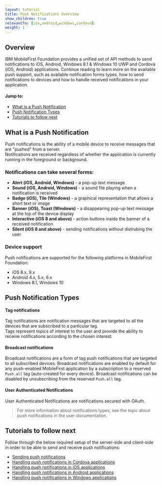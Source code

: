 ```yaml
---
layout: tutorial
title: Push Notifications Overview
show_children: true
relevantTo: [ios,android,windows,cordova]
weight: 1
---
```

## Overview
IBM MobileFirst Foundation provides a unified set of API methods to send notifications to iOS, Android, Windows 8.1 &amp;  Windows 10 UWP and Cordova (iOS, Android) applications. Continue reading to learn more on the available push support, such as available notification forms types, how to send notifications to devices and how to handle received notifications in your application.

#### Jump to:
* [What is a Push Notification](#what-is-a-push-notification)
* [Push Notification Types](#push-notification-types)
* [Tutorials to follow next](#tutorials-to-follow-next)

## What is a Push Notification
Push notifications is the ability of a mobile device to receive messages that are "pushed" from a server.  
Notifications are received regardless of whether the application is currently running in the foreground or background.  

### Notifications can take several forms:

* **Alert (iOS, Android, Windows)** -  a pop-up text message
* **Sound (iOS, Android, Windows)** - a sound file playing when a notification is received
* **Badge (iOS), Tile (Windows)** - a graphical representation that allows a short text or image
* **Banner (iOS), Toast (Windows)** - a disappearing pop-up text message at the top of the device display
* **Interactive (iOS 8 and above)** - action buttons inside the banner of a received notification
* **Silent (iOS 8 and above)** - sending notifications without distrubing the user

### Device support
Push notifications are supported for the following platforms in MobileFirst Foundation:

* iOS 8.x, 9.x
* Android 4.x, 5.x, 6.x
* Windows 8.1, Windows 10

## Push Notification Types 

#### Tag notifications
Tag notifications are notification messages that are targeted to all the devices that are subscribed to a particular tag.  
Tags represent topics of interest to the user and provide the ability to receive notifications according to the chosen interest.

#### Broadcast notifications
Broadcast notifications are a form of tag push notifications that are targeted to all subscribed devices. Broadcast notifications are enabled by default for any push-enabled MobileFirst application by a subscription to a reserved `Push.all` tag (auto-created for every device). Broadcast notifications can be disabled by unsubscribing from the reserved `Push.all` tag.

#### User Authenticated Notifications
User Authenticated Notifications are notifications secured with OAuth.

> For more information about notifications types, see the topic about push notifications in the user documentation.

## Tutorials to follow next
Follow through the below required setup of the server-side and client-side in order to be able to send and receive push notifications:

* [Sending push notifications](../sending-push-notifications)
* [Handling push notifications in Cordova applications](../handling-push-notifications-in-cordova)
* [Handling push notifications in iOS applications](../handling-push-notifications-in-ios)
* [Handling push notifications in Android applications](../handling-push-notifications-in-android)
* [Handling push notifications in Windows applications](../handling-push-notifications-in-windows)
